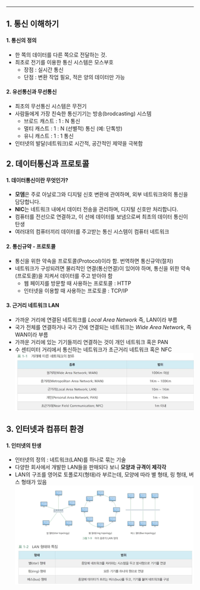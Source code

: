 
---
## 1. 통신 이해하기

#### 1. 통신의 정의
- 한 쪽의 데이터를 다른 쪽으로 전달하는 것.
- 최초로 전기를 이용한 통신 시스템은 모스부호
	- 장점 : 실시간 통신
	- 단점 : 변환 작업 필요, 적은 양의 데이터만 가능

#### 2. 유선통신과 무선통신
- 최초의 무선통신 시스템은 무전기
- 사람들에게 가장 친숙한 통신기기는 방송(brodcasting) 시스템
	- 브로드 캐스트 : 1 : N 통신
	- 멀티 캐스트 : 1 : N (선별적) 통신 (예: 단톡방)
	- 유니 캐스트 : 1 : 1 통신
- 인터넷의 발달(네트워크)로 시간적, 공간적인 제약을 극복함


## 2. 데이터통신과 프로토콜

#### 1. 데이터통신이란 무엇인가?
- **모뎀**은 주로 아날로그와 디지털 신호 변환에 관여하며, 외부 네트워크와의 통신을 담당합니다.
- **NIC**는 네트워크 내에서 데이터 전송을 관리하며, 디지털 신호만 처리합니다.
- 컴퓨터를 전선으로 연결하고, 이 선에 데이터를 보냄으로써 최초의 데이터 통신이 탄생
- 여러대의 컴퓨터끼리 데이터를 주고받는 통신 시스템이 컴퓨터 네트워크

#### 2. 통신규약 - 프로토콜
- 통신을 위한 약속을 프로토콜(Protocol)이라 함. 번역하면 통신규약(절차)
- 네트워크가 구성되려면 물리적인 연결(통신연결)이 있어야 하며, 통신을 위한 약속(프로토콜)을 지켜서 데이터를 주고 받아야 함
	- 웹 페이지를 방문할 때 사용하는 프로토콜 : HTTP
	- 인터넷을 이용할 때 사용하는 프로토콜 : TCP/IP

#### 3. 근거리 네트워크 LAN
- 가까운 거리에 연결된 네트워크를 *Local Area Network* 즉, LAN이라 부름
- 국가 전체를 연결하거나 국가 간에 연결되는 네트워크는 *Wide Area Network*, 즉 WAN이라 부름
- 가까운 거리에 있는 기기들끼리 연결하는 것이 개인 네트워크 혹은 PAN
- 수 센티미터 거리에서 통신하는 네트워크가 초근거리 네트워크 혹은 NFC
![](../../../../image/Pasted%20image%2020240904172749.png)


## 3. 인터넷과 컴퓨터 환경

#### 1. 인터넷의 탄생
- 인터넷의 정의 : 네트워크(LAN)를 하나로 묶는 기술
- 다양한 회사에서 개발한 LAN들을 판매되다 보니 **모양과 규격이 제각각**
- LAN의 구조를 영어로 토폴로지(형태)라 부르는데, 모양에 따라 별 형태, 링 형태, 버스 형태가 있음
	![](../../../../image/Pasted%20image%2020240904174136.png)
	